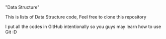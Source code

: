 "Data Structure"

This is lists of Data Structure code,
Feel free to clone this repository

I put all the codes in GitHub intentionally so you guys may learn how to use Git :D
